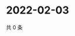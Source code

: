 # 2022-02-03

共 0 条

<!-- BEGIN WEIBO -->
<!-- 最后更新时间 Thu Feb 03 2022 08:40:12 GMT+0800 (China Standard Time) -->

<!-- END WEIBO -->
